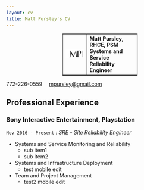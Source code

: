 ```yaml
---
layout: cv
title: Matt Pursley's CV
---
```

<center><table border="1" style="width:40%">
  <tr>
    <th><img src="assets/matt pursley resume logo v2 cropped.png" width="200"></th>
    <th><div align="left"><b>Matt Pursley</b>, RHCE, PSM <br>Systems and Service Reliability Engineer</div></th> 
  </tr>
</table></center>

<div id="webaddress">
<i class="fi-telephone"></i>
772-226-0559
<i class="fi-mail" style="margin-left:1em"></i>
<a href="mpursley@gmail.com">mpursley@gmail.com</a>
</div>


## Professional Experience

### __Sony Interactive Entertainment, Playstation__
```Nov 2016 - Present``` : _SRE - Site Reliability Engineer_

* Systems and Service Monitoring and Reliability
  * sub item1
  * sub item2
* Systems and Infrastructure Deployment
  * test mobile edit
* Team and Project Management
  * test2 mobile edit
